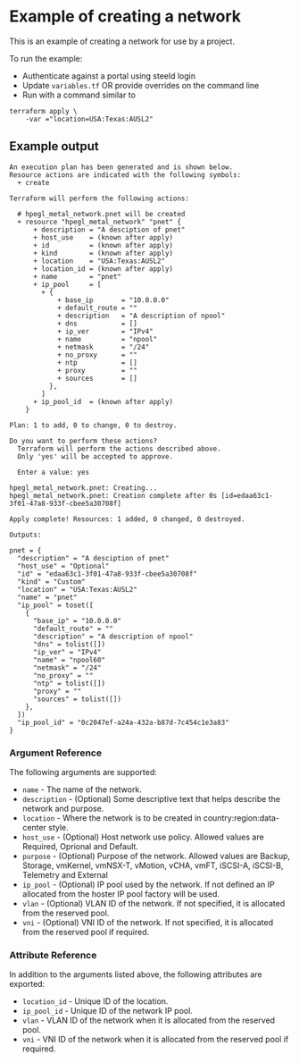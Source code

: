 # Example of creating a network

This is an example of creating a network for use by a project.

To run the example:
* Authenticate against a portal using steeld login
* Update `variables.tf` OR provide overrides on the command line
* Run with a command similar to
```
terraform apply \
    -var ="location=USA:Texas:AUSL2"
``` 

## Example output

```
An execution plan has been generated and is shown below.
Resource actions are indicated with the following symbols:
  + create

Terraform will perform the following actions:

  # hpegl_metal_network.pnet will be created
  + resource "hpegl_metal_network" "pnet" {
      + description = "A desciption of pnet"
      + host_use    = (known after apply)
      + id          = (known after apply)
      + kind        = (known after apply)
      + location    = "USA:Texas:AUSL2"
      + location_id = (known after apply)
      + name        = "pnet"
      + ip_pool     = [
        + {
            + base_ip       = "10.0.0.0"
            + default_route = ""
            + description   = "A description of npool"
            + dns           = []
            + ip_ver        = "IPv4"
            + name          = "npool"
            + netmask       = "/24"
            + no_proxy      = ""
            + ntp           = []
            + proxy         = ""
            + sources       = []
          },
        ]
      + ip_pool_id  = (known after apply)
    }

Plan: 1 to add, 0 to change, 0 to destroy.

Do you want to perform these actions?
  Terraform will perform the actions described above.
  Only 'yes' will be accepted to approve.

  Enter a value: yes

hpegl_metal_network.pnet: Creating...
hpegl_metal_network.pnet: Creation complete after 0s [id=edaa63c1-3f01-47a8-933f-cbee5a30708f]

Apply complete! Resources: 1 added, 0 changed, 0 destroyed.

Outputs:

pnet = {
  "description" = "A desciption of pnet"
  "host_use" = "Optional"
  "id" = "edaa63c1-3f01-47a8-933f-cbee5a30708f"
  "kind" = "Custom"
  "location" = "USA:Texas:AUSL2"
  "name" = "pnet"
  "ip_pool" = toset([
    {
      "base_ip" = "10.0.0.0"
      "default_route" = ""
      "description" = "A description of npool"
      "dns" = tolist([])
      "ip_ver" = "IPv4"
      "name" = "npool60"
      "netmask" = "/24"
      "no_proxy" = ""
      "ntp" = tolist([])
      "proxy" = ""
      "sources" = tolist([])
    },
  ])
  "ip_pool_id" = "0c2047ef-a24a-432a-b87d-7c454c1e3a83"
}

```

### Argument Reference

The following arguments are supported:

- `name` - The name of the network.
- `description` - (Optional) Some descriptive text that helps describe the network and purpose.
- `location` - Where the network is to be created in country:region:data-center style.
- `host_use` - (Optional) Host network use policy. Allowed values are Required, Oprional and Default.
- `purpose` - (Optional) Purpose of the network. Allowed values are Backup, Storage, vmKernel, vmNSX-T, vMotion, vCHA, vmFT, iSCSI-A, iSCSI-B, Telemetry and External
- `ip_pool` - (Optional) IP pool used by the network. If not defined an IP allocated from the hoster IP pool factory will be used.
- `vlan` - (Optional) VLAN ID of the network. If not specified, it is allocated from the reserved pool.
- `vni` - (Optional) VNI ID of the network. If not specified, it is allocated from the reserved pool if required.

### Attribute Reference

In addition to the arguments listed above, the following attributes are exported:

- `location_id` - Unique ID of the location.
- `ip_pool_id` - Unique ID of the network IP pool.
- `vlan` - VLAN ID of the network when it is allocated from the reserved pool.
- `vni` - VNI ID of the network when it is allocated from the reserved pool if required.




